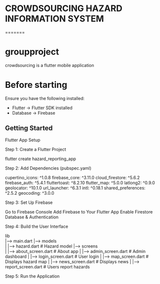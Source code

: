 
# CROWDSOURCING HAZARD INFORMATION SYSTEM
=======
# groupproject

crowdsourcing is a flutter mobile application

# Before starting
Ensure you have the following installed:
- Flutter → Flutter SDK installed
- Database → Firebase
  
## Getting Started

Flutter App Setup

Step 1: Create a Flutter Project

flutter create hazard_reporting_app

Step 2: Add Dependencies (pubspec.yaml)

cupertino_icons: ^1.0.8
  firebase_core: ^3.11.0
  cloud_firestore: ^5.6.2
  firebase_auth: ^5.4.1
  fluttertoast: ^8.2.10
  flutter_map: ^5.0.0
  latlong2: ^0.9.0
  geolocator: ^10.1.0
  url_launcher: ^6.3.1
  intl: ^0.18.1
  shared_preferences: ^2.5.2
  geocoding: ^3.0.0

Step 3: Set Up Firebase

Go to Firebase Console
Add Firebase to Your Flutter App
Enable Firestore Database & Authentication

Step 4: Build the User Interface

lib\
|--> main.dart
|--> models\
|    |--> hazard.dart        # Hazard model
|--> screens\
|    |--> about_screen.dart   # About app
|    |--> admin_screen.dart   # Admin dashboard
|    |--> login_screen.dart   # User login
|    |--> map_screen.dart     # Displays hazard map
|    |--> news_screen.dart    # Displays news
|    |--> report_screen.dart  # Users report hazards

Step 5: Run the Application

